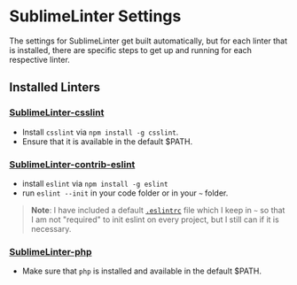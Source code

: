 # SublimeLinter Settings

The settings for SublimeLinter get built automatically, but for each linter that is installed, there are specific steps to get up and running for each respective linter.

## Installed Linters

### [SublimeLinter-csslint](https://github.com/SublimeLinter/SublimeLinter-csslint)

- Install `csslint` via `npm install -g csslint`.
- Ensure that it is available in the default $PATH.

### [SublimeLinter-contrib-eslint](https://packagecontrol.io/packages/SublimeLinter-contrib-eslint)

- install `eslint` via `npm install -g eslint`
- run `eslint --init` in your code folder or in your `~` folder.

> **Note**: I have included a default [`.eslintrc`](/packages/SublimeLinter/.eslintrc) file which I keep in `~` so that I am not "required" to init eslint on every project, but I still can if it is necessary.

### [SublimeLinter-php](https://github.com/SublimeLinter/SublimeLinter-php)

- Make sure that `php` is installed and available in the default $PATH.
